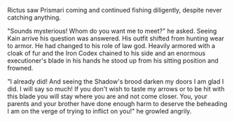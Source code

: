 Rictus saw Prismari coming and continued fishing diligently, despite never catching anything.

"Sounds mysterious! Whom do you want me to meet?" he asked. Seeing Kain arrive his question was answered. His outfit shifted from hunting wear to armor. He had changed to his role of law god. Heavily armored with a cloak of fur and the Iron Codex chained to his side and an enormous executioner's blade in his hands he stood up from his sitting position and frowned.

"I already did! And seeing the Shadow's brood darken my doors I am glad I did. I will say so much! If you don't wish to taste my arrows or to be hit with this blade you will stay where you are and not come closer. You, your parents and your brother have done enough harm to deserve the beheading I am on the verge of trying to inflict on you!" he growled angrily.